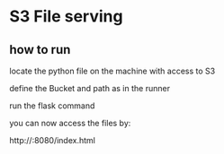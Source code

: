 # S3 File serving 
## how to run 
locate the python file on the machine with access to S3 

define the Bucket and path as in the runner 

run the flask command 

you can now access the files by: 

http://<IP>:8080/index.html
